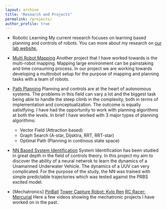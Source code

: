 ```yaml
---
layout: archive
title: "Research and Projects"
permalink: /projects/
author_profile: true
---
```

* Robotic Learning
My current research focuses on learning based planning and controls of robots. You can more about my research on [our lab website.](https://isl-uva.github.io/projects/)

* [Multi Robot Mapping](/_pages/MultiRobo_projects.md)
Another project that I have worked towards is the multi-robot mapping. Mapping large environment can be painstaking and time consuming process. In our project we are working towards developing a multirobot setup for the purpose of mapping and planning tasks with a team of robots.  

* [Path Planning](https://sites.google.com/seas.upenn.edu/30siddharth/projects/autonomous-uav?authuser=0)
Planning and controls are at the heart of autonomous systems. The problems in this field can vary a lot and the biggest task being able to handle the steep climb in the complexity, both in terms of implementation and conceptualization. The outcome is equally satistfying. I have had the opportunity to work with planning algorithms at both the levels. In brief I have worked with 3 major types of planning algorithms:
    + Vector Field (Attraction based)
    + Graph Search (A-star, Dijsktra, RRT, RRT-star)
    + Optimal Path (Planning in continous state space)

* [NN Based System Identification](https://sites.google.com/seas.upenn.edu/30siddharth/projects/optimal-controls-graph-search-state-estimation?authuser=0)
System Identification has been studied in great depth in the field of controls theory. In this project my aim to discover the ability of a neural netwrok to learn the dynamics of a Unamanned Underwater Vehicle. The dynamics of a UUV can very complicated. For the purpose of the study, the NN was trained with simple predictable trajectories which was tested against the PRBS excited model.
  

* [Mechatronics]
[PinBall](https://youtube.com/shorts/W9b0Tk9dg5Y?si=0p0yfvlbf0ICOnWY)
[Tower Capture Robot: Kylo Ren](https://www.youtube.com/watch?v=FdA8TN68i90)
[RC Racer: Mercurial](https://youtube.com/shorts/7sEKJqyf8c8?si=RJPjKVJZCaSEC7Xh)
Here a few videos showing the mechatronic projects I have worked on in the past.

